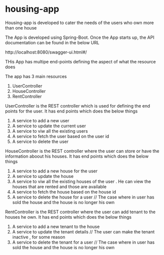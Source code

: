# housing-app

Housing-app is developed to cater the needs of the users who own more than one house

The App is developed using Spring-Boot. Once the App starts up, the API documentation can be found in the below URL

http://localhost:8080/swagger-ui.html#/

THis App has multipe end-points defining the aspect of what the resource does

The app has 3 main resources
1) UserController
2) HouseController
3) RentController

UserController is the REST controller which is used for defining the end points for the user. It has end points which does the below things
1) A service to add a new user
2) A service to update the current user
3) A service to viw all the existing users
4) A service to fetch the user based on the user id
5) A service to delete the user


HouseController is the REST controller where the user can store or have the information aboout his houses. It has end points which does the below things

1) A service to add a new house for the user
2) A service to update the house
3) A service to viw all the existing houses of the user . He can view the houses that are rented and those are available
4) A service to fetch the house based on the house id
5) A service to delete the house for a user // The case where in user has sold the house and the house is no longer his own

RentController is the REST controller where the user can add tenant to the houses he own. It has end points which does the below things

1) A service to add a new tenant to the house
2) A service to update the tenant details // The user can make the tenant inactive , for some reason
3) A service to delete the tenant for a user // The case where in user has sold the house and the house is no longer his own
